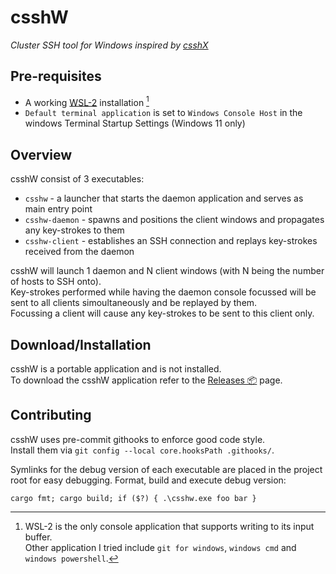 # csshW
_Cluster SSH tool for Windows inspired by [csshX](https://github.com/brockgr/csshx)_

## Pre-requisites
- A working [WSL-2](https://learn.microsoft.com/en-us/windows/wsl/install) installation [^1]
- ``Default terminal application`` is set to ``Windows Console Host`` in the windows Terminal Startup Settings (Windows 11 only)

## Overview
csshW consist of 3 executables:
- ``csshw`` - a launcher that starts the daemon application and serves as main entry point
- ``csshw-daemon`` - spawns and positions the client windows and propagates any key-strokes to them
- ``csshw-client`` - establishes an SSH connection and replays key-strokes received from the daemon

csshW will launch 1 daemon and N client windows (with N being the number of hosts to SSH onto).<br>
Key-strokes performed while having the daemon console focussed will be sent to all clients simoultaneously and be replayed by them.<br>
Focussing a client will cause any key-strokes to be sent to this client only.

## Download/Installation
csshW is a portable application and is not installed.<br>
To download the csshW application refer to the [Releases 📦](https://github.com/whme/csshw/releases) page.

## Contributing
csshW uses pre-commit githooks to enforce good code style.<br>
Install them via ``git config --local core.hooksPath .githooks/``.

Symlinks for the debug version of each executable are placed in the project root for easy debugging.
Format, build and execute debug version:
```
cargo fmt; cargo build; if ($?) { .\csshw.exe foo bar }
```


[^1]: WSL-2 is the only console application that supports writing to its input buffer.<br>
Other application I tried include ``git for windows``, ``windows cmd`` and ``windows powershell``.

